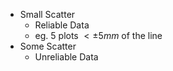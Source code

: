 - Small Scatter
	- Reliable Data
	- eg. 5 plots $< \pm 5mm$ of the line
- Some Scatter
	- Unreliable Data